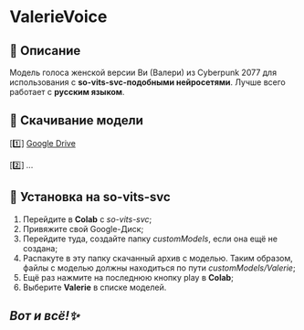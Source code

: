 # ValerieVoice
## 📜 Описание
Модель голоса женской версии Ви (Валери) из Cyberpunk 2077 для использования с __so-vits-svc-подобными нейросетями__. Лучше всего работает с __русским языком__.
## 📩 Скачивание модели
[1️⃣] [Google Drive](https://drive.google.com/uc?export=view&id=1jmCHryz_Q_WSayz8NI2fCRDROylvQ0qX)

[2️⃣] *...*
## 🔧 Установка на so-vits-svc
1. Перейдите в **Colab** с *so-vits-svc*;
2. Привяжите свой Google-Диск;
3. Перейдите туда, создайте папку *customModels*, если она ещё не создана;
4. Распакуте в эту папку скачанный архив с моделью. Таким образом, файлы с моделью должны находиться по пути *customModels/Valerie*;
5. Ещё раз нажмите на последнюю кнопку play в **Colab**;
6. Выберите **Valerie** в списке моделей.
## *Вот и всё!✨*
